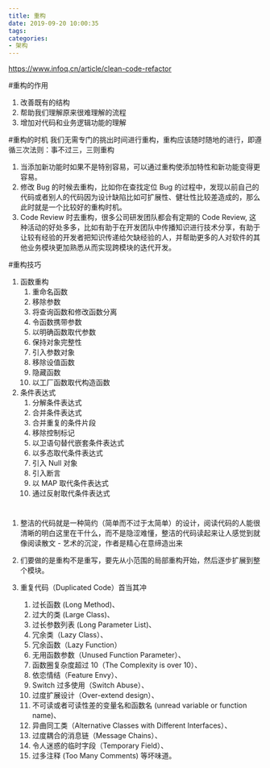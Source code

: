 ```yaml
---
title: 重构
date: 2019-09-20 10:00:35
tags:
categories:
- 架构
---
```


https://www.infoq.cn/article/clean-code-refactor

#重构的作用
1. 改善既有的结构
2. 帮助我们理解原来很难理解的流程
3. 增加对代码和业务逻辑功能的理解

#重构的时机
我们无需专门的挑出时间进行重构，重构应该随时随地的进行，即遵循三次法则：事不过三，三则重构
1. 当添加新功能时如果不是特别容易，可以通过重构使添加特性和新功能变得更容易。
2. 修改 Bug 的时候去重构，比如你在查找定位 Bug 的过程中，发现以前自己的代码或者别人的代码因为设计缺陷比如可扩展性、健壮性比较差造成的，那么此时就是一个比较好的重构时机。
3. Code Review 时去重构，很多公司研发团队都会有定期的 Code Review, 这种活动的好处多多，比如有助于在开发团队中传播知识进行技术分享，有助于让较有经验的开发者把知识传递给欠缺经验的人，并帮助更多的人对软件的其他业务模块更加熟悉从而实现跨模块的迭代开发。

#重构技巧
1. 函数重构
   1. 重命名函数
   2. 移除参数
   3. 将查询函数和修改函数分离
   4. 令函数携带参数
   5. 以明确函数取代参数
   6. 保持对象完整性
   7. 引入参数对象
   8. 移除设值函数
   9. 隐藏函数
   10. 以工厂函数取代构造函数 
2. 条件表达式
	1. 分解条件表达式
	2. 合并条件表达式
	3. 合并重复的条件片段
	4. 移除控制标记
	5. 以卫语句替代嵌套条件表达式
	6. 以多态取代条件表达式
	7. 引入 Null 对象
	8. 引入断言
	9. 以 MAP 取代条件表达式
	10. 通过反射取代条件表达式



#
 
1. 整洁的代码就是一种简约（简单而不过于太简单）的设计，阅读代码的人能很清晰的明白这里在干什么，而不是隐涩难懂，整洁的代码读起来让人感觉到就像阅读散文 - 艺术的沉淀，作者是精心在意缔造出来

2. 们要做的是重构不是重写，要先从小范围的局部重构开始，然后逐步扩展到整个模块。

3. 重复代码（Duplicated Code）首当其冲
	1. 过长函数 (Long Method)、
	2. 过大的类 (Large Class)、
	3. 过长参数列表 (Long Parameter List)、
	4. 冗余类（Lazy Class）、
	5. 冗余函数（Lazy Function）
	6. 无用函数参数（Unused Function Parameter）、
	7. 函数圈复杂度超过 10（The Complexity is over 10）、
	8. 依恋情结（Feature Envy）、
	9. Switch 过多使用（Switch Abuse）、
	10. 过度扩展设计（Over-extend design）、
	11. 不可读或者可读性差的变量名和函数名 (unread variable or function name)、
	12. 异曲同工类（Alternative Classes with Different Interfaces）、
	13. 过度耦合的消息链（Message Chains）、
	14. 令人迷惑的临时字段（Temporary Field）、
	15. 过多注释 (Too Many Comments) 等坏味道。